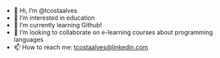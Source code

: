 - 👋 Hi, I’m @tcostaalves
- 👀 I’m interested in education
- 🌱 I’m currently learning Github!
- 💞️ I’m looking to collaborate on e-learning courses about programming languages
- 📫 How to reach me: tcostaalves@linkedin.com

<!---
tcostaalves/tcostaalves is a ✨ special ✨ repository because its `README.md` (this file) appears on your GitHub profile.
You can click the Preview link to take a look at your changes.
--->
